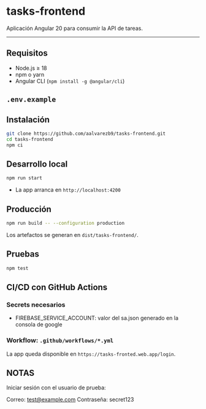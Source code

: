 # tasks-frontend

Aplicación Angular 20 para consumir la API de tareas.

---

## Requisitos

- Node.js ≥ 18
- npm o yarn
- Angular CLI (`npm install -g @angular/cli`)


## `.env.example`

## Instalación

```bash
git clone https://github.com/aalvarezb9/tasks-frontend.git
cd tasks-frontend
npm ci
```

## Desarrollo local

```bash
npm run start
```

- La app arranca en `http://localhost:4200`

## Producción

```bash
npm run build -- --configuration production
```

Los artefactos se generan en `dist/tasks-frontend/`.

## Pruebas

```bash
npm test
```

## CI/CD con GitHub Actions

### Secrets necesarios

- FIREBASE_SERVICE_ACCOUNT: valor del sa.json generado en la consola de google
  

### Workflow: `.github/workflows/*.yml`


La app queda disponible en `https://tasks-fronted.web.app/login`.

## NOTAS

Iniciar sesión con el usuario de prueba:

Correo: test@example.com
Contraseña: secret123

